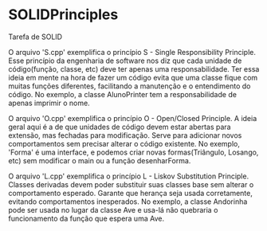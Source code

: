 # SOLIDPrinciples
Tarefa de SOLID

O arquivo 'S.cpp' exemplifica o princípio S - Single Responsibility Principle.
Esse princípio da engenharia de software nos diz que cada unidade de código(função, classe, etc) deve ter apenas uma responsabilidade.
Ter essa ideia em mente na hora de fazer um código evita que uma classe fique com muitas funções diferentes, facilitando a manutenção e o entendimento do código.
No exemplo, a classe AlunoPrinter tem a responsabilidade de apenas imprimir o nome.

O arquivo 'O.cpp' exemplifica o princípio O - Open/Closed Principle.
A ideia geral aqui é a de que unidades de código devem estar abertas para extensão, mas fechadas para modificação.
Serve para adicionar novos comportamentos sem precisar alterar o código existente.
No exemplo, 'Forma' é uma interface, e podemos criar novas formas(Triângulo, Losango, etc) sem modificar o main ou a função desenharForma.

O arquivo 'L.cpp' exemplifica o princípio L - Liskov Substitution Principle.
Classes derivadas devem poder substituir suas classes base sem alterar o comportamento esperado.
Garante que herança seja usada corretamente, evitando comportamentos inesperados.
No exemplo, a classe Andorinha pode ser usada no lugar da classe Ave e usa-lá não quebraria o  funcionamento da função que espera uma Ave.
